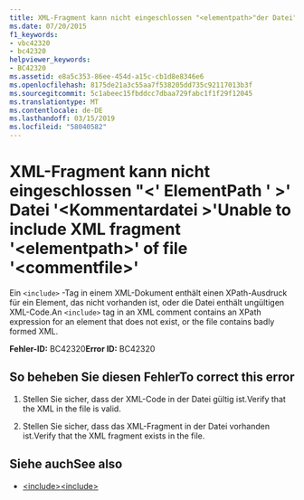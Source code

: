 ```yaml
---
title: XML-Fragment kann nicht eingeschlossen "<elementpath>"der Datei"<commentfile>"
ms.date: 07/20/2015
f1_keywords:
- vbc42320
- bc42320
helpviewer_keywords:
- BC42320
ms.assetid: e8a5c353-86ee-454d-a15c-cb1d8e8346e6
ms.openlocfilehash: 8175de21a3c55aa7f538205dd735c92117013b3f
ms.sourcegitcommit: 5c1abeec15fbddcc7dbaa729fabc1f1f29f12045
ms.translationtype: MT
ms.contentlocale: de-DE
ms.lasthandoff: 03/15/2019
ms.locfileid: "58040582"
---
```

# <a name="unable-to-include-xml-fragment-elementpath-of-file-commentfile"></a><span data-ttu-id="a652c-102">XML-Fragment kann nicht eingeschlossen "\<' ElementPath ' >' Datei '\<Kommentardatei >'</span><span class="sxs-lookup"><span data-stu-id="a652c-102">Unable to include XML fragment '\<elementpath>' of file '\<commentfile>'</span></span>
<span data-ttu-id="a652c-103">Ein `<include>` -Tag in einem XML-Dokument enthält einen XPath-Ausdruck für ein Element, das nicht vorhanden ist, oder die Datei enthält ungültigen XML-Code.</span><span class="sxs-lookup"><span data-stu-id="a652c-103">An `<include>` tag in an XML comment contains an XPath expression for an element that does not exist, or the file contains badly formed XML.</span></span>  
  
 <span data-ttu-id="a652c-104">**Fehler-ID:** BC42320</span><span class="sxs-lookup"><span data-stu-id="a652c-104">**Error ID:** BC42320</span></span>  
  
## <a name="to-correct-this-error"></a><span data-ttu-id="a652c-105">So beheben Sie diesen Fehler</span><span class="sxs-lookup"><span data-stu-id="a652c-105">To correct this error</span></span>  
  
1.  <span data-ttu-id="a652c-106">Stellen Sie sicher, dass der XML-Code in der Datei gültig ist.</span><span class="sxs-lookup"><span data-stu-id="a652c-106">Verify that the XML in the file is valid.</span></span>  
  
2.  <span data-ttu-id="a652c-107">Stellen Sie sicher, dass das XML-Fragment in der Datei vorhanden ist.</span><span class="sxs-lookup"><span data-stu-id="a652c-107">Verify that the XML fragment exists in the file.</span></span>  
  
## <a name="see-also"></a><span data-ttu-id="a652c-108">Siehe auch</span><span class="sxs-lookup"><span data-stu-id="a652c-108">See also</span></span>

- [<span data-ttu-id="a652c-109">\<include></span><span class="sxs-lookup"><span data-stu-id="a652c-109">\<include></span></span>](../../visual-basic/language-reference/xmldoc/include.md)
